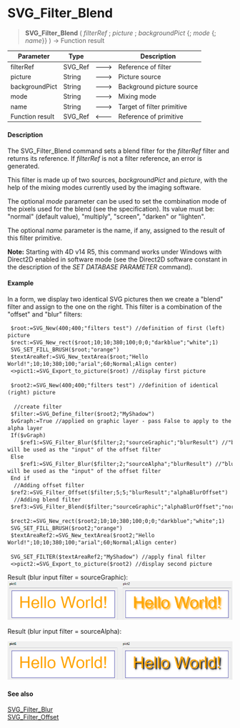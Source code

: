 # SVG_Filter_Blend

>**SVG_Filter_Blend** ( *filterRef* ; *picture* ; *backgroundPict* {; *mode* {; *name*}} ) -> Function result

| Parameter | Type |  | Description |
| --- | --- | --- | --- |
| filterRef | SVG_Ref | &#x1F852; | Reference of filter |
| picture | String | &#x1F852; | Picture source |
| backgroundPict | String | &#x1F852; | Background picture source |
| mode | String | &#x1F852; | Mixing mode |
| name | String | &#x1F852; | Target of filter primitive |
| Function result | SVG_Ref | &#x1F850; | Reference of primitive |



#### Description 

The SVG\_Filter\_Blend command sets a blend filter for the *filterRef* filter and returns its reference. If *filterRef* is not a filter reference, an error is generated.

This filter is made up of two sources, *backgroundPict* and *picture*, with the help of the mixing modes currently used by the imaging software.

The optional *mode* parameter can be used to set the combination mode of the pixels used for the blend (see the specification). Its value must be: "normal" (default value), "multiply", "screen", "darken" or "lighten".

The optional *name* parameter is the name, if any, assigned to the result of this filter primitive.

**Note:** Starting with 4D v14 R5, this command works under Windows with Direct2D enabled in software mode (see the Direct2D software constant in the description of the *SET DATABASE PARAMETER* command).

#### Example 

In a form, we display two identical SVG pictures then we create a "blend" filter and assign to the one on the right. This filter is a combination of the "offset" and "blur" filters:

```4d
 $root:=SVG_New(400;400;"filters test") //definition of first (left) picture
 $rect:=SVG_New_rect($root;10;10;380;100;0;0;"darkblue";"white";1)
 SVG_SET_FILL_BRUSH($root;"orange")
 $textAreaRef:=SVG_New_textArea($root;"Hello World!";10;10;380;100;"arial";60;Normal;Align center)
 <>pict1:=SVG_Export_to_picture($root) //display first picture
 
 $root2:=SVG_New(400;400;"filters test") //definition of identical (right) picture
 
  //create filter
 $filter:=SVG_Define_filter($root2;"MyShadow")
 $vGraph:=True //applied on graphic layer - pass False to apply to the alpha layer
 If($vGraph)
    $ref1:=SVG_Filter_Blur($filter;2;"sourceGraphic";"blurResult") //"blurResult" will be used as the "input" of the offset filter
 Else
    $ref1:=SVG_Filter_Blur($filter;2;"sourceAlpha";"blurResult") //"blurResult" will be used as the "input" of the offset filter
 End if
  //Adding offset filter
 $ref2:=SVG_Filter_Offset($filter;5;5;"blurResult";"alphaBlurOffset")
  //Adding blend filter
 $ref3:=SVG_Filter_Blend($filter;"sourceGraphic";"alphaBlurOffset";"normal";"finalFilter";)
 
 $rect2:=SVG_New_rect($root2;10;10;380;100;0;0;"darkblue";"white";1)
 SVG_SET_FILL_BRUSH($root2;"orange")
 $textAreaRef2:=SVG_New_textArea($root2;"Hello World!";10;10;380;100;"arial";60;Normal;Align center)
 
 SVG_SET_FILTER($textAreaRef2;"MyShadow") //apply final filter
 <>pict2:=SVG_Export_to_picture($root2) //display second picture
```

Result (blur input filter = sourceGraphic):  
![](../images/pict1756656.fr.png)

Result (blur input filter = sourceAlpha):

![](../images/pict1756654.fr.png)

#### See also 

[SVG\_Filter\_Blur](SVG%5FFilter%5FBlur.md)  
[SVG\_Filter\_Offset](SVG%5FFilter%5FOffset.md)  